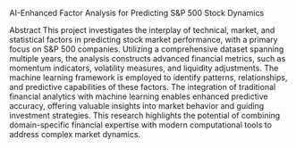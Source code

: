 AI-Enhanced Factor Analysis for Predicting S&P 500 Stock Dynamics

Abstract
This project investigates the interplay of technical, market, and statistical factors in predicting stock market performance, with a primary focus on S&P 500 companies. Utilizing a comprehensive dataset spanning multiple years, the analysis constructs advanced financial metrics, such as momentum indicators, volatility measures, and liquidity adjustments. The machine learning framework is employed to identify patterns, relationships, and predictive capabilities of these factors. The integration of traditional financial analytics with machine learning enables enhanced predictive accuracy, offering valuable insights into market behavior and guiding investment strategies. This research highlights the potential of combining domain-specific financial expertise with modern computational tools to address complex market dynamics.

